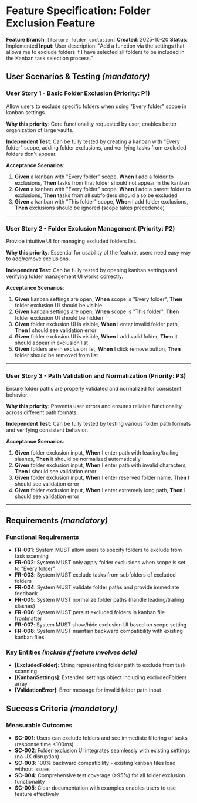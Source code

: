 # Feature Specification: Folder Exclusion Feature

**Feature Branch**: `[feature-folder-exclusion]`
**Created**: 2025-10-20
**Status**: Implemented
**Input**: User description: "Add a function via the settings that allows me to exclude folders if I have selected all folders to be included in the Kanban task selection process."

## User Scenarios & Testing *(mandatory)*

### User Story 1 - Basic Folder Exclusion (Priority: P1)

Allow users to exclude specific folders when using "Every folder" scope in kanban settings.

**Why this priority**: Core functionality requested by user, enables better organization of large vaults.

**Independent Test**: Can be fully tested by creating a kanban with "Every folder" scope, adding folder exclusions, and verifying tasks from excluded folders don't appear.

**Acceptance Scenarios**:

1. **Given** a kanban with "Every folder" scope, **When** I add a folder to exclusions, **Then** tasks from that folder should not appear in the kanban
2. **Given** a kanban with "Every folder" scope, **When** I add a parent folder to exclusions, **Then** tasks from all subfolders should also be excluded
3. **Given** a kanban with "This folder" scope, **When** I add folder exclusions, **Then** exclusions should be ignored (scope takes precedence)

---

### User Story 2 - Folder Exclusion Management (Priority: P2)

Provide intuitive UI for managing excluded folders list.

**Why this priority**: Essential for usability of the feature, users need easy way to add/remove exclusions.

**Independent Test**: Can be fully tested by opening kanban settings and verifying folder management UI works correctly.

**Acceptance Scenarios**:

1. **Given** kanban settings are open, **When** scope is "Every folder", **Then** folder exclusion UI should be visible
2. **Given** kanban settings are open, **When** scope is "This folder", **Then** folder exclusion UI should be hidden
3. **Given** folder exclusion UI is visible, **When** I enter invalid folder path, **Then** I should see validation error
4. **Given** folder exclusion UI is visible, **When** I add valid folder, **Then** it should appear in exclusion list
5. **Given** folders are in exclusion list, **When** I click remove button, **Then** folder should be removed from list

---

### User Story 3 - Path Validation and Normalization (Priority: P3)

Ensure folder paths are properly validated and normalized for consistent behavior.

**Why this priority**: Prevents user errors and ensures reliable functionality across different path formats.

**Independent Test**: Can be fully tested by testing various folder path formats and verifying consistent behavior.

**Acceptance Scenarios**:

1. **Given** folder exclusion input, **When** I enter path with leading/trailing slashes, **Then** it should be normalized automatically
2. **Given** folder exclusion input, **When** I enter path with invalid characters, **Then** I should see validation error
3. **Given** folder exclusion input, **When** I enter reserved folder name, **Then** I should see validation error
4. **Given** folder exclusion input, **When** I enter extremely long path, **Then** I should see validation error

---

## Requirements *(mandatory)*

### Functional Requirements

- **FR-001**: System MUST allow users to specify folders to exclude from task scanning
- **FR-002**: System MUST only apply folder exclusions when scope is set to "Every folder"
- **FR-003**: System MUST exclude tasks from subfolders of excluded folders
- **FR-004**: System MUST validate folder paths and provide immediate feedback
- **FR-005**: System MUST normalize folder paths (handle leading/trailing slashes)
- **FR-006**: System MUST persist excluded folders in kanban file frontmatter
- **FR-007**: System MUST show/hide exclusion UI based on scope setting
- **FR-008**: System MUST maintain backward compatibility with existing kanban files

### Key Entities *(include if feature involves data)*

- **[ExcludedFolder]**: String representing folder path to exclude from task scanning
- **[KanbanSettings]**: Extended settings object including excludedFolders array
- **[ValidationError]**: Error message for invalid folder path input

## Success Criteria *(mandatory)*

### Measurable Outcomes

- **SC-001**: Users can exclude folders and see immediate filtering of tasks (response time <100ms)
- **SC-002**: Folder exclusion UI integrates seamlessly with existing settings (no UX disruption)
- **SC-003**: 100% backward compatibility - existing kanban files load without issues
- **SC-004**: Comprehensive test coverage (>95%) for all folder exclusion functionality
- **SC-005**: Clear documentation with examples enables users to use feature effectively